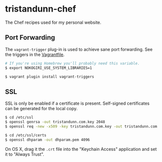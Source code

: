 # tristandunn-chef

The Chef recipes used for my personal website.

## Port Forwarding

The `vagrant-trigger` plug-in is used to achieve sane port forwarding. See the triggers in the [Vagrantfile][].

```sh
# If you're using Homebrew you'll probably need this variable.
$ export NOKOGIRI_USE_SYSTEM_LIBRARIES=1

$ vagrant plugin install vagrant-triggers
```

## SSL

SSL is only be enabled if a certificate is present. Self-signed certificates can be generated for the local copy.

```sh
$ cd /etc/ssl
$ openssl genrsa -out tristandunn.com.key 2048
$ openssl req -new -x509 -key tristandunn.com.key -out tristandunn.com.crt -days 3650 -subj /CN=tristandunn.local

$ cd /etc/ssl/certs
$ openssl dhparam -out dhparam.pem 4096
```

On OS X, drag it the `.crt` file into the "Keychain Access" application and set it to "Always Trust".

[Vagrantfile]: https://github.com/tristandunn/tristandunn.com-chef/blob/master/Vagrantfile
